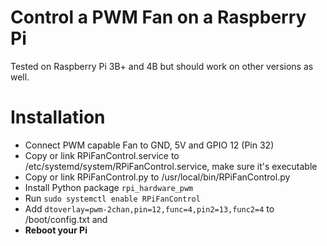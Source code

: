 # Control a PWM Fan on a Raspberry Pi

Tested on Raspberry Pi 3B+ and 4B but should work on other versions as well. 

# Installation

* Connect PWM capable Fan to GND, 5V and GPIO 12 (Pin 32)
* Copy or link RPiFanControl.service to /etc/systemd/system/RPiFanControl.service, make sure it's executable  
* Copy or link RPiFanControl.py to /usr/local/bin/RPiFanControl.py  
* Install Python package `rpi_hardware_pwm`
* Run `sudo systemctl enable RPiFanControl`
* Add `dtoverlay=pwm-2chan,pin=12,func=4,pin2=13,func2=4` to /boot/config.txt and 
* **Reboot your Pi**
